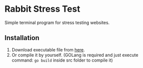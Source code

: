# Rabbit Stress Test

Simple terminal program for stress testing websites.

## Installation

1. Download executable file from [here](https://github.com/Rabbit-Company/RabbitStressTest/releases/latest/download/RabbitStressTest).
2. Or compile it by yourself. (GOLang is required and just execute command: ```go build``` inside src folder to compile it)
